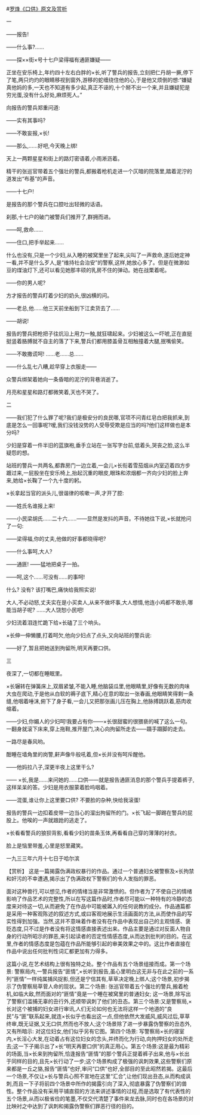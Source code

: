 #[罗烽《口供》原文及赏析](https://www.vrrw.net/wx/15042.html)

一

——报告!

——什么事?……

——探××街×号十七户梁得福有通匪嫌疑——

正坐在安乐椅上,年约四十左右白胖的×长,听了警兵的报告,立刻把仁丹胡一撅,停下了笔,两只灼灼的眼睛移视到窗外,游移的蛇缠绕住他的心,于是他又烦倒的想:“嫌疑真他妈的多,一天也不知道有多少起,真正不诬的,十个掰不出一个来,并且嫌疑犯是穷光蛋,没有什么好处,麻烦死人。”

向报告的警兵郑重问道:

——实有其事吗?

——不敢妄报,×长!

——那么,……好吧,今天晚上绑!

天上一两颗星星和街上的路灯密语着,小雨淅沥着。

精干的张巡官带着五个强壮的警兵,都搬着枪机走进一个仄暗的院落里,踏着泥泞的道发出“布基”的声音。

——十七户!

是报告的那个警兵在口腔吐出轻微的话语。

刹那,十七户的破门被警兵们推开了,群拥而进。

——呵,救命……

——住口,把手举起来……

什么也没有,只是一个少妇,从入睡的被窝里坐了起来,尖叫了一声救命,遂后她定神一看,并不是什么歹人,是“维持社会治安”的警察,这样,她放心多了。但是在微渺如豆的煤油灯下,还可以看见她那丰硕的乳房不住的弹动。她在战栗着呢。

——你的男人呢?

方才报告的警兵盯着少妇的奶头,很凶横的问。

——老总,他……他三天前坐船到下江卖货去了……

——胡说!

报告的警兵把枪把子往炕沿上用力一触,就狂啸起来。少妇被这么一吓唬,正在直挺挺竖着胳膊就不自主的落了下来,警兵们都用膝盖骨互相触撞着大腿,抿嘴偷笑。

——不敢撒谎呵! ……老……总……

——什么乱七八糟,趁早穿上衣服走——

众警兵绑架着她向一条昏暗的泥泞的背巷消逝了。

月亮和星星和路灯都微笑着,天也不哭了。

二

——我们犯了什么罪了呢?我们是极安分的良民哪,官项不问青红皂白把我抓来,到底是怎么一回事呢?嗳,我们没钱没势的人受辱受欺是应当的吗?他们这样做也是本分吗?

少妇是穿着一件半旧的蓝旗袍,垂手立站在一张写字台前,低着头,哭丧之脸,这么半疑怨的想。

站班的警兵一共两名,都靠房门一边立着,一会儿×长衔着雪茄烟从内室迈着四方步踱过来,一屁股坐在安乐椅上,抬起沉重的眼皮,眼珠和浓烟都一齐向少妇的脸上奔来,她给×长鞠了一个九十度的躬。

×长拿起当官的派头儿,很谐律的咳嗽一声,才开了腔:

——姓氏名谁报上来!

——小民梁胡氏……二十六……——显然是发抖的声音。不待她往下说,×长就抢问了一句:

——梁得福,你的丈夫,他做的好事都晓得吧?

——什么事呵,大人?

——通匪! ——猛地把桌子一拍。

——呵,这个……可没有……的事呵!

什么? 没有? 该打嘴巴,痛快给我照实说!

大人,不必动怒,丈夫实在是小买卖人,从来不做坏事,大人想情,他连小鸡都不敢杀,哪能当胡子呢? ……大人饶恕小民吧!

少妇流着泪连忙跪下给×长磕了三个响头。

×长伸一伸懒腰,打着呵欠,他向少妇点了点头,又向站班的警兵说:

——好了,暂且把她送到拘留所,明天再要口供。

三

夜深了,一切都在睡眠里。

×长辗转在弹簧床上,双眉紧皱,不能入睡,他脑袋瓜里,他眼睛里,好像有无数的肉味大虫在爬动,于是他从白软的褥子底下,精心在意的取出一张春画,他眼睛笑得剩一条缝,他咽着唾沫,俯下了身子看,一会儿又把那张画儿压在胸上,他脉搏跳跃着,筋肉收缩着。

——少妇,你媚人的少妇呵!我要占有你——×长很甜蜜的很猥亵的喊了这么一句。一翻身就滚下床来,穿上拖鞋,推开屋门,决心向拘留所走去——蹑手蹑脚的走去。

一路尽是春风哟。

酣睡在墙角里的岗警,鼾声像牛般吼着,但×长并没有呵斥醒他。

——他妈拉八子,深更半夜上这里干么?

—— ×长,我是……来问她的……口供——就是报告通匪消息的那个警兵手提着裤子,这样呆呆的答。少妇是用衣服蒙着脸呜咽着。

——混蛋,谁让你上这里要口供? 不要脸的杂种,快给我滚蛋!

报告的警兵一边扣着皮带一边当心的溜出拘留所的门。×长飞起一脚踢在警兵的屁股上。他唉的一声就踉跄的逃走了。

×长看看警兵的狼狈背影,看看少妇的苗条玉体,再看看自己穿的薄薄的衬衣。

脸上是恼里带羞,心里是怒里藏笑。

一九三三年六月十七日于哈尔滨



【赏析】 这是一篇揭露伪满政权暴行的作品。通过一个普通妇女被警察及×长拘禁和奸污的不幸遭遇,揭示出了伪满政权下警察们的令人发指的罪恶。

面对这种兽行,可以想见,作者的情绪当是非常激愤的。但作者为了不使自己的情绪影响了作品艺术的完整性,所以在写这篇作品时,作者尽可能以一种特有的冷静的态度来对待这一切,从而避免了在作品中可能被羼入的任何说教的成分。作品通篇都是采用一种客观陈述的叙述方式,或曰客观地展示生活画面的方法,从而使作品的写实性得到加强。当然,这并不意味着作者没有在作品中表现出自己的主观情感、褒贬态度,只不过是作者没有将这情感直接表述出来。作品主要是通过对反面人物自身的行动所昭示的罪恶,来引起读者的否定性情感态度,从而达到批判的目的。在这里,作者的情感态度是包蕴在作品所能够引起的审美效果之中的。这比作者直接在作品中说出任何批判性词汇都更加有力得多。

这篇小说,在艺术结构上很有独特之处。整个作品有五个场景组接而成。第一个场景: 警察局内,一警兵报告“匪情”,×长听到报告,虽心里明白这无非与在此之前的一系列“匪情”一样纯属捕风捉影,但还是宁信其有,草草决定晚上绑人;这个场景,初步揭示了伪警察局草菅人命的现状。第二个场景: 张巡官带着五个强壮的警兵,搬着枪机,如临大敌,然而面对的“匪情”竟是一个睡在被窝里的普通妇女; 这一场景,除写出了警察们滥捕无辜的丑行外,还顺带讽刺了他们的丑态。第三个场景:又是警察局,×长对这个被捕的妇女进行审讯,人们无论如何也无法将这样一个地道的“良民”与“匪”联系起来,就连×长似乎也看出这一点,但他依然大发威风,威风过后,草草终审,既无证据,又无口供,然而也不放人;这个场景除了进一步暴露伪警察的丑态外,又有所暗示: 对这位妇女,他们似乎另有它图。第四个场景: 写警察局×长的寝室内,×长淫心大发,在动着占有这位妇女的念头,并终而化为行动,向拘押妇女的处所走去;这一下子揭示出了×长“明天再要口供”的真正用心。第五个场景:这是最为精彩的场面,当×长来到拘留所,恰逢报告“匪情”的那个警兵正提着裤子出来,他与×长出于同样的目的,且先×长行动了一步;这个场景构成了极强的讽刺效果,这些警察们原来都是一丘之貉,报告“匪情”也好,审问“口供”也好,全部目的至此昭然若揭。这最后一个场景,不仅让×长与警兵心照不宣地在这里“汇合”,让他们现出丑态,从而构成讽刺,而且一下子将前四个场景中所作的揭露引向了深入,彻底暴露了伪警察们的兽性。整个作品没有采用平铺直叙的方法来讲述事情的过程,而是选取了有代表性的五个场景,从而以极省俭的笔墨,不仅交代清楚了事件来龙去脉,同时也在各场景的对比映衬之中达到了讽刺和揭露伪警察们罪恶行径的目的。

